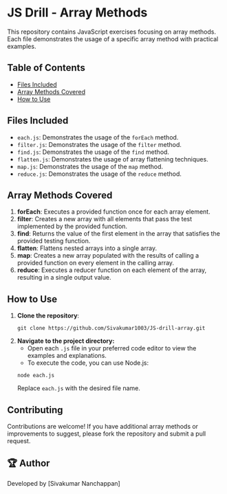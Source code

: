 # JS Drill - Array Methods

This repository contains JavaScript exercises focusing on array methods. Each file demonstrates the usage of a specific array method with practical examples.

## Table of Contents

- [Files Included](#files-included)
- [Array Methods Covered](#array-methods-covered)
- [How to Use](#how-to-use)

## Files Included

- `each.js`: Demonstrates the usage of the `forEach` method.
- `filter.js`: Demonstrates the usage of the `filter` method.
- `find.js`: Demonstrates the usage of the `find` method.
- `flatten.js`: Demonstrates the usage of array flattening techniques.
- `map.js`: Demonstrates the usage of the `map` method.
- `reduce.js`: Demonstrates the usage of the `reduce` method.

## Array Methods Covered

1. **forEach**: Executes a provided function once for each array element.
2. **filter**: Creates a new array with all elements that pass the test implemented by the provided function.
3. **find**: Returns the value of the first element in the array that satisfies the provided testing function.
4. **flatten**: Flattens nested arrays into a single array.
5. **map**: Creates a new array populated with the results of calling a provided function on every element in the calling array.
6. **reduce**: Executes a reducer function on each element of the array, resulting in a single output value.

## How to Use

1. **Clone the repository**:
   ```
   git clone https://github.com/Sivakumar1003/JS-drill-array.git
   ```
2. **Navigate to the project directory:**
   * Open each `.js` file in your preferred code editor to view the examples and explanations.
   * To execute the code, you can use Node.js:
   ```
   node each.js
   ```
   Replace `each.js` with the desired file name.

## Contributing
Contributions are welcome! If you have additional array methods or improvements to suggest, please fork the repository and submit a pull request.

## 🏆 Author
Developed by [Sivakumar Nanchappan]
